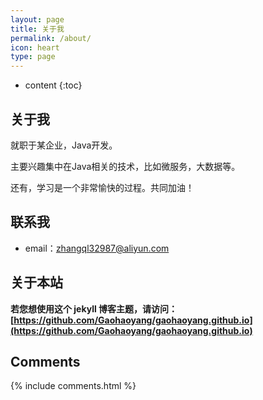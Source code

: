 ```yaml
---
layout: page
title: 关于我
permalink: /about/
icon: heart
type: page
---
```


* content
{:toc}

## 关于我

就职于某企业，Java开发。

主要兴趣集中在Java相关的技术，比如微服务，大数据等。

还有，学习是一个非常愉快的过程。共同加油！

## 联系我

* email：zhangql32987@aliyun.com

## 关于本站

**若您想使用这个 jekyll 博客主题，请访问：[https://github.com/Gaohaoyang/gaohaoyang.github.io](https://github.com/Gaohaoyang/gaohaoyang.github.io)**

## Comments

{% include comments.html %}
